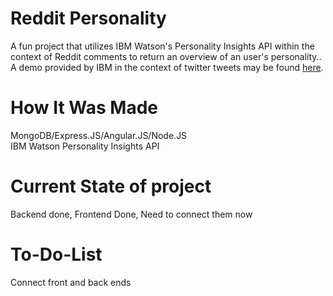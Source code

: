 # Reddit Personality

A fun project that utilizes IBM Watson's Personality Insights API within the context of Reddit comments to return an overview of an user's personality.. A demo provided by IBM in the context of twitter tweets may be found [here](http://personality-insights-livedemo.mybluemix.net).

# How It Was Made

MongoDB/Express.JS/Angular.JS/Node.JS  
IBM Watson Personality Insights API  

# Current State of project

Backend done, Frontend Done, Need to connect them now

# To-Do-List  

Connect front and back ends
